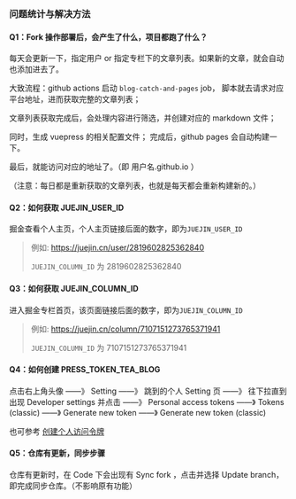 ### 问题统计与解决方法

#### Q1：Fork 操作部署后，会产生了什么，项目都跑了什么？

每天会更新一下，指定用户 or 指定专栏下的文章列表。如果新的文章，就会自动也添加进去了。

大致流程：github actions 启动 `blog-catch-and-pages` job， 脚本就去请求对应平台地址，进而获取完整的文章列表；

文章列表获取完成后，会处理内容进行筛选，并创建对应的 markdown 文件；

同时，生成 vuepress 的相关配置文件； 完成后，github pages 会自动构建一下。

最后，就能访问对应的地址了。（即 用户名.github.io ）

（注意：每日都是重新获取的文章列表，也就是每天都会重新构建新的。）

#### Q2：如何获取 JUEJIN_USER_ID
掘金查看个人主页，个人主页链接后面的数字，即为`JUEJIN_USER_ID`
> 例如: https://juejin.cn/user/2819602825362840
>
>  `JUEJIN_COLUMN_ID` 为 2819602825362840

#### Q3：如何获取 JUEJIN_COLUMN_ID
进入掘金专栏首页，该页面链接后面的数字，即为`JUEJIN_COLUMN_ID`
> 例如: https://juejin.cn/column/7107151273765371941 
>
> `JUEJIN_COLUMN_ID` 为 7107151273765371941

#### Q4：如何创建 PRESS_TOKEN_TEA_BLOG

点击右上角头像 ——》 Setting ——》 跳到的个人 Setting 页 ——》 往下拉直到出现 Developer settings 并点击 ——》 Personal access tokens ——》 Tokens (classic) ——》 Generate new token ——》 Generate new token (classic)

也可参考 [创建个人访问令牌](https://docs.github.com/zh/authentication/keeping-your-account-and-data-secure/creating-a-personal-access-token)

#### Q5：仓库有更新，同步步骤
仓库有更新时，在 Code 下会出现有 Sync fork ，点击并选择 Update branch，即完成同步仓库。（不影响原有功能）
